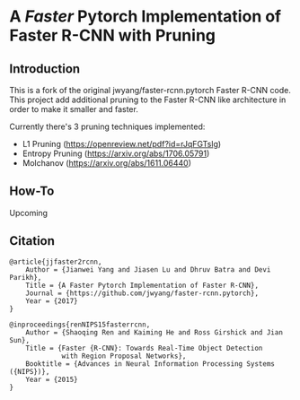 # A *Faster* Pytorch Implementation of Faster R-CNN with Pruning

## Introduction

This is a fork of the original jwyang/faster-rcnn.pytorch Faster R-CNN code. This project add additional pruning to the Faster R-CNN like architecture in order to make it smaller and faster.

Currently there's 3 pruning techniques implemented:
- L1 Pruning (https://openreview.net/pdf?id=rJqFGTslg)
- Entropy Pruning (https://arxiv.org/abs/1706.05791)
- Molchanov (https://arxiv.org/abs/1611.06440)

## How-To
Upcoming

## Citation

    @article{jjfaster2rcnn,
        Author = {Jianwei Yang and Jiasen Lu and Dhruv Batra and Devi Parikh},
        Title = {A Faster Pytorch Implementation of Faster R-CNN},
        Journal = {https://github.com/jwyang/faster-rcnn.pytorch},
        Year = {2017}
    } 
    
    @inproceedings{renNIPS15fasterrcnn,
        Author = {Shaoqing Ren and Kaiming He and Ross Girshick and Jian Sun},
        Title = {Faster {R-CNN}: Towards Real-Time Object Detection
                 with Region Proposal Networks},
        Booktitle = {Advances in Neural Information Processing Systems ({NIPS})},
        Year = {2015}
    }
